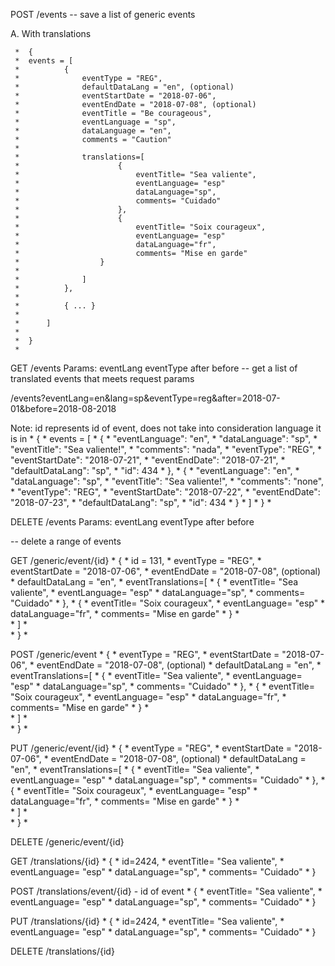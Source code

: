 





POST /events
-- save a list of generic events



A. With translations

	 *  {
	 * 	events = [
	 *  		{
	 *  			eventType = "REG",
 	 *  			defaultDataLang = "en", (optional)
	 *  			eventStartDate = "2018-07-06",
	 *  			eventEndDate = "2018-07-08", (optional)
	 *  			eventTitle = "Be courageous",
 	 *  			eventLanguage = "sp",
 	 *  			dataLanguage = "en",
 	 *  			comments = "Caution"
 	 *  	
 	 *  			translations=[
 	 *  					{
 	 *  						eventTitle= "Sea valiente",
 	 *  						eventLanguage= "esp"
 	 *  						dataLanguage="sp",
 	 *  						comments= "Cuidado"
 	 *  					},
 	 *  					{
 	 *  						eventTitle= "Soix courageux",
 	 *  						eventLanguage= "esp"
 	 *  						dataLanguage="fr",
 	 *  						comments= "Mise en garde"
 	 * 					}
 	 *  
 	 *  			]
 	 *  		},
 	 *  
 	 *  		{ ... }
 	 *  
 	 *  	]
 	 *  
 	 *  }
 	 *  




GET /events
Params: eventLang
eventType
after
before
-- get a list of translated events that meets request params



/events?eventLang=en&lang=sp&eventType=reg&after=2018-07-01&before=2018-08-2018

Note: id represents id of event, does not take into consideration language it is in
	 * {
	 * 	events = [
	 * 		{
     	 * 			"eventLanguage": "en",
    	 * 			"dataLanguage": "sp",
     	 * 			"eventTitle": "Sea valiente!",
     	 * 			"comments": "nada",
     	 * 			"eventType": "REG",
    	 * 			"eventStartDate": "2018-07-21",
    	 * 			"eventEndDate": "2018-07-21",
	 * 			"defaultDataLang": "sp",
 	 *			"id": 434
  	 *		},
  	 *		{
  	 *			"eventLanguage": "en",
  	 *			"dataLanguage": "sp",
  	 *			"eventTitle": "Sea valiente!",
  	 *			"comments": "none",
  	 *			"eventType": "REG",
  	 *			"eventStartDate": "2018-07-22",
    	 * 			"eventEndDate": "2018-07-23",
	 * 			"defaultDataLang": "sp",
 	 *			"id": 434
  	 *		}
	 * 	]
	 * }
	 * 








DELETE /events
Params: eventLang
eventType
after
before

-- delete a range of events







GET /generic/event/{id}
 	 *  {
	 *	id = 131,
	 * 	eventType = "REG",
	 *  	eventStartDate = "2018-07-06",
	 *  	eventEndDate = "2018-07-08", (optional)
 	 *  	defaultDataLang = "en",
 	 *  	eventTranslations=[
 	 *  			{
 	 *  				eventTitle= "Sea valiente",
 	 *  				eventLanguage= "esp"
 	 *  				dataLanguage="sp",
 	 *  				comments= "Cuidado"
 	 *  			},
 	 *  			{
 	 *  				eventTitle= "Soix courageux",
 	 *  				eventLanguage= "esp"
 	 *  				dataLanguage="fr",
 	 *  				comments= "Mise en garde"
 	 * 			}
 	 *  
 	 *  	]
 	 *  
 	 *  }
 	 *  

POST /generic/event
 	 *  {
	 * 	eventType = "REG",
	 *  	eventStartDate = "2018-07-06",
	 *  	eventEndDate = "2018-07-08", (optional)
 	 *  	defaultDataLang = "en",
 	 *  	eventTranslations=[
 	 *  			{
 	 *  				eventTitle= "Sea valiente",
 	 *  				eventLanguage= "esp"
 	 *  				dataLanguage="sp",
 	 *  				comments= "Cuidado"
 	 *  			},
 	 *  			{
 	 *  				eventTitle= "Soix courageux",
 	 *  				eventLanguage= "esp"
 	 *  				dataLanguage="fr",
 	 *  				comments= "Mise en garde"
 	 * 			}
 	 *  
 	 *  	]
 	 *  
 	 *  }
 	 *  


PUT /generic/event/{id}
 	 *  {
	 * 	eventType = "REG",
	 *  	eventStartDate = "2018-07-06",
	 *  	eventEndDate = "2018-07-08", (optional)
 	 *  	defaultDataLang = "en",
 	 *  	eventTranslations=[
 	 *  			{
 	 *  				eventTitle= "Sea valiente",
 	 *  				eventLanguage= "esp"
 	 *  				dataLanguage="sp",
 	 *  				comments= "Cuidado"
 	 *  			},
 	 *  			{
 	 *  				eventTitle= "Soix courageux",
 	 *  				eventLanguage= "esp"
 	 *  				dataLanguage="fr",
 	 *  				comments= "Mise en garde"
 	 * 			}
 	 *  
 	 *  	]
 	 *  
 	 *  }
 	 *  


DELETE /generic/event/{id}


GET /translations/{id}
 	 *  {
	 *	id=2424,
 	 *  	eventTitle= "Sea valiente",
 	 *  	eventLanguage= "esp"
 	 *  	dataLanguage="sp",
 	 *  	comments= "Cuidado"
 	 *  }
 

POST /translations/event/{id} - id of event
 	 *  {
 	 *  	eventTitle= "Sea valiente",
 	 *  	eventLanguage= "esp"
 	 *  	dataLanguage="sp",
 	 *  	comments= "Cuidado"
 	 *  }
 

PUT /translations/{id}
 	 *  {
	 *	id=2424,
 	 *  	eventTitle= "Sea valiente",
 	 *  	eventLanguage= "esp"
 	 *  	dataLanguage="sp",
 	 *  	comments= "Cuidado"
 	 *  }



DELETE /translations/{id}


